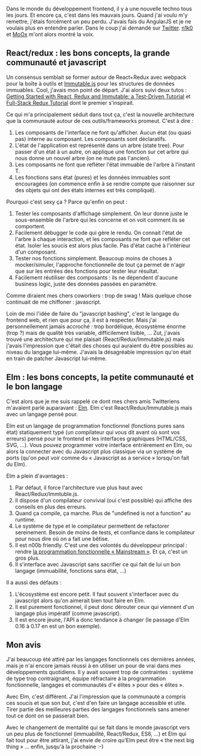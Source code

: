 <!-- 
.. title: Elm lang, le prochain react/redux/angularjs ?
.. slug: trust-the-htype
.. date: 2016-05-18 20:39:20 UTC+02:00
.. tags: functional programming, javascript, elm
.. category: 
.. link: 
.. description: 
.. type: text
-->

Dans le monde du développement frontend, il y a une nouvelle techno tous les jours. Et encore ça, c'est dans les mauvais jours. Quand j'ai voulu m'y remettre, j'étais forcément un peu perdu. J'avais fais du AngularJS et je ne voulais plus en entendre parler. Dans le coup j'ai demandé sur [Twitter](https://twitter.com/vjousse/status/716893840163082240). [n1k0](https://twitter.com/n1k0) et [MoOx](https://twitter.com/MoOx) m'ont alors montré la voix.<!-- TEASER_END -->

## React/redux : les bons concepts, la grande communauté et javascript

Un consensus semblait se former autour de React+Redux avec webpack pour la boîte à outils et [Immutable.js]() pour les structures de données immuables. Cool, j'avais mon point de départ. J'ai alors suivi deux tutos : [Getting Started with React, Redux and Immutable: a Test-Driven Tutorial](http://www.theodo.fr/blog/2016/03/getting-started-with-react-redux-and-immutable-a-test-driven-tutorial-part-1/) et [Full-Stack Redux Tutorial](http://teropa.info/blog/2015/09/10/full-stack-redux-tutorial.html) dont le premier s'inspirait.

Ce qui m'a principalement séduit dans tout ça, c'est la nouvelle architecture que la communauté autour de ces outils/frameworks promeut. C'est à dire :

1. Les composants de l'interface ne font qu'afficher. Aucun état (ou quasi pas) interne au composant. Les composants sont déclaratifs.
2. L'état de l'application est représenté dans un arbre (state tree). Pour passer d'un état à un autre, on applique une fonction sur cet arbre qui nous donne un nouvel arbre (on ne mute pas l'ancien).
3. Les composants ne font que refléter l'état immuable de l'arbre à l'instant T.
4. Les fonctions sans état (pures) et les données immuables sont encouragées (on commence enfin à se rendre compte que raisonner sur des objets qui ont des états internes est très compliqué).

Pourquoi c'est sexy ça ? Parce qu'enfin on peut :

1. Tester les composants d'affichage simplement. On leur donne juste le sous-ensemble de l'arbre qui les concerne et on voit comment ils se comportent.
2. Facilement débugger le code qui gère le rendu. On connait l'état de l'arbre à chaque interaction, et les composants ne font que refléter cet état. Isoler les soucis est alors plus facile. Pas d'état caché à l'intérieur d'un composant.
3. Tester nos fonctions simplement. Beaucoup moins de choses à mocker/simuler, l'approche fonctionnelle de tout ça permet de n'agir que sur les entrées des fonctions pour tester leur résultat.
4. Facilement réutiliser des composants : ils ne dépendent d'aucune business logic, juste des données passées en paramètre.

Comme diraient mes chers coworkers : trop de swag ! Mais quelque chose continuait de me chiffoner : javascript.

Loin de moi l'idée de faire du "javascript bashing", c'est le langage du frontend web, et rien que pour ça, il est à respecter. Mais j'ai personnellement jamais accroché : trop bordélique, écosystème énorme (trop ?) mais de qualité très variable, difficilement lisible, …
Zut, j'avais trouvé une architecture qui me plaisait (React/Redux/Immutable.js) mais j'avais l'impression que c'était des choses qui auraient du être possibles au niveau du langage lui-même. J'avais la désagréable impression qu'on était en train de patcher Javascript lui-même.

## Elm : les bons concepts, la petite communauté et le bon langage

C'est alors que je me suis rappelé ce dont mes chers amis Twitteriens m'avaient parlé auparavant : [Elm](). Elm c'est React/Redux/Immutable.js mais avec un langage pensé pour.

Elm est un langage de programmation fonctionnel (fonctions pures sans état) statiquement typé (un compilateur qui vous dit avant où sont vos erreurs) pensé pour le frontend et les interfaces graphiques (HTML/CSS, SVG, …). Vous pouvez programmer votre interface entrièrement en Elm, ou alors la connecter avec du Javascript plus classique via un système de ports (qu'on peut voir comme du « Javascript as a service » lorsqu'on fait du Elm).

Elm a plein d'avantages :

1. Par défaut, il force l'architecture vue plus haut avec React/Redux/Immtuble.js.
2. Il dispose d'un compilateur convivial (oui c'est possible) qui affiche des conseils en plus des erreurs.
3. Quand ça compile, ça marche. Plus de "undefined is not a function" au runtime.
4. Le système de type et le compilateur permettent de refactorer sereinement. Besoin de moins de tests, et confiance dans le compilateur pour nous dire où on a fait une bêtise.
5. Il est n00b friendly. C'est une des volontés du développeur principal : rendre [la programmation fonctionnelle « Mainstream »](TODO). Et ça, c'est un gros plus.
6. Il s'interface avec Javascript sans sacrifier ce qui fait de lui un bon langage (immuabilité, fonctions sans état, …)

Il a aussi des défauts :

1. L'écosystème est encore petit. Il faut souvent s'interfacer avec du javascript alors qu'on aimerait bien tout faire en Elm.
2. Il est purement fonctionnel, il peut donc dérouter ceux qui viennent d'un langage plus impératif (comme javascript).
3. Il est encore jeune, l'API a donc tendance à changer (le passage d'Elm 0.16 à 0.17 en est un bon exemple).

## Mon avis

J'ai beaucoup été attiré par les langages fonctionnels ces dernières années, mais je n'ai encore jamais réussi à en utiliser un pour de vrai dans mes développements quotidiens. Il y avait souvent trop de contraintes : système de type trop contraignant, équipe réfractaire à la programmation fonctionnelle, langages et communautés d'« élites » pour des « élites ».

Avec Elm, c'est différent. J'ai l'impression que la communauté a compris ces soucis et que son but, c'est d'en faire un langage accessible et utile. Tirer partie des meilleures parties des langages fonctionnels sans amener tout ce dont on se passerait bien.

Avec le changement de mentalité qui se fait dans le monde javascript vers un peu plus de fonctionnel (immuabilité, React/Redux, ES6, …) et Elm qui fait tout pour être attirant, j'ai envie de croire qu'Elm peut être « the next big thing » … enfin, jusqu'à la prochaine :-)
